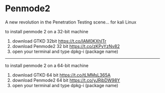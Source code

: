 Penmode2
========

A new revolution in the Penetration Testing scene... for kali Linux


to install penmode 2 on a 32-bit machine
1) download GTKD 32bit https://t.co/lAM0KXhITr
2) download Penmode2 32 bit https://t.co/zKPvYzNv82
3) open your terminal and type dpkg-i (package name)
_____________________________________________
to install penmode 2 on a 64-bit machine
1) download GTKD 64 bit https://t.co/tLMMsL365A
2) download Penmode2 64 bit https://t.co/yJRjbDW98Y
3) open your terminal and type dpkg-i (package name)

